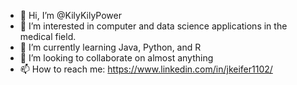 - 👋 Hi, I’m @KilyKilyPower
- 👀 I’m interested in computer and data science applications in the medical field.
- 🌱 I’m currently learning Java, Python, and R
- 💞️ I’m looking to collaborate on almost anything
- 📫 How to reach me: https://www.linkedin.com/in/jkeifer1102/

<!---
KilyKilyPower/KilyKilyPower is a ✨ special ✨ repository because its `README.md` (this file) appears on your GitHub profile.
You can click the Preview link to take a look at your changes.
--->
